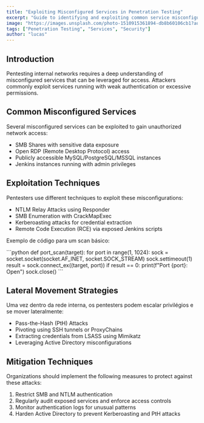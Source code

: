 ```yaml
---
title: "Exploiting Misconfigured Services in Penetration Testing"
excerpt: "Guide to identifying and exploiting common service misconfigurations during penetration tests"
image: "https://images.unsplash.com/photo-1510915361894-db8b60106cb1?auto=format&fit=crop&q=80"
tags: ["Penetration Testing", "Services", "Security"]
author: "lucas"
---
```


## Introduction

Pentesting internal networks requires a deep understanding of misconfigured services that can be leveraged for access.
Attackers commonly exploit services running with weak authentication or excessive permissions.

## Common Misconfigured Services

Several misconfigured services can be exploited to gain unauthorized network access:

- SMB Shares with sensitive data exposure
- Open RDP (Remote Desktop Protocol) access
- Publicly accessible MySQL/PostgreSQL/MSSQL instances
- Jenkins instances running with admin privileges

## Exploitation Techniques

Pentesters use different techniques to exploit these misconfigurations:

- NTLM Relay Attacks using Responder
- SMB Enumeration with CrackMapExec
- Kerberoasting attacks for credential extraction
- Remote Code Execution (RCE) via exposed Jenkins scripts

Exemplo de código para um scan básico:

\`\`\`python
def port_scan(target):
for port in range(1, 1024):
sock = socket.socket(socket.AF_INET, socket.SOCK_STREAM)
sock.settimeout(1)
result = sock.connect_ex((target, port))
if result == 0:
print(f"Port {port}: Open")
sock.close()
\`\`\`

## Lateral Movement Strategies

Uma vez dentro da rede interna, os pentesters podem escalar privilégios e se mover lateralmente:

- Pass-the-Hash (PtH) Attacks
- Pivoting using SSH tunnels or ProxyChains
- Extracting credentials from LSASS using Mimikatz
- Leveraging Active Directory misconfigurations

## Mitigation Techniques

Organizations should implement the following measures to protect against these attacks:

1. Restrict SMB and NTLM authentication
2. Regularly audit exposed services and enforce access controls
3. Monitor authentication logs for unusual patterns
4. Harden Active Directory to prevent Kerberoasting and PtH attacks
